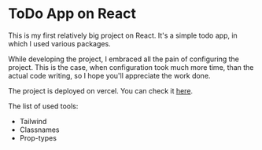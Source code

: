 # ToDo App on React

This is my first relatively big project on React. It's a simple todo app, in which I used various packages.

While developing the project, I embraced all the pain of configuring the project. This is the case, when configuration took much more time, than the actual code writing, so I hope you'll appreciate the work done.

The project is deployed on vercel. You can check it [here](https://react-todo-app-henna-one.vercel.app/).

The list of used tools:

- Tailwind
- Classnames
- Prop-types
